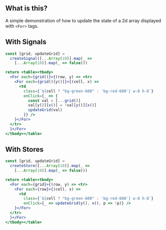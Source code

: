 ## What is this?

A simple demonstration of how to update the state of a 2d array displayed with `<For>` tags. 

## With Signals

```jsx
const [grid, updateGrid] =
  createSignal([...Array(10)].map(_ =>
    [...Array(10)].map(_ => false)))

return <table><tbody>
  <For each={grid()}>{(row, y) => <tr>
    <For each={grid()[y()]}>{(cell, x) =>
      <td
        class={`${cell ? "bg-green-600" : 'bg-red-600'} w-8 h-8`}
        onClick={_ => {
          const val = [...grid()]
          val[y()][x()] = !val[y()][x()]
          updateGrid(val)
        }} />
    }</For>
  </tr>
  }</For>
</tbody></table>
```

## With Stores

```jsx
const [grid, updateGrid] =
  createStore([...Array(10)].map(_ =>
    [...Array(10)].map(_ => false)))

return <table><tbody>
  <For each={grid}>{(row, y) => <tr>
    <For each={row}>{(cell, x) =>
      <td
        class={`${cell ? "bg-green-600" : 'bg-red-600'} w-8 h-8`}
        onClick={_ => updateGrid(y(), x(), p => !p)} />
    }</For>
  </tr>
  }</For>
</tbody></table>
```